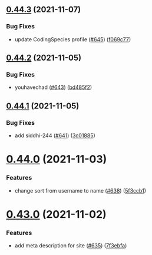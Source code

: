 ## [0.44.3](https://github.com/EddieHubCommunity/LinkFree/compare/v0.44.2...v0.44.3) (2021-11-07)


### Bug Fixes

* update CodingSpecies profile ([#645](https://github.com/EddieHubCommunity/LinkFree/issues/645)) ([f069c77](https://github.com/EddieHubCommunity/LinkFree/commit/f069c77a867d084709c5dbacc8e218c51a4baa13))



## [0.44.2](https://github.com/EddieHubCommunity/LinkFree/compare/v0.44.1...v0.44.2) (2021-11-05)


### Bug Fixes

* youhavechad ([#643](https://github.com/EddieHubCommunity/LinkFree/issues/643)) ([bd485f2](https://github.com/EddieHubCommunity/LinkFree/commit/bd485f20c8bca9bccf9c888b85199d4f7fce1464))



## [0.44.1](https://github.com/EddieHubCommunity/LinkFree/compare/v0.44.0...v0.44.1) (2021-11-05)


### Bug Fixes

* add siddhi-244 ([#641](https://github.com/EddieHubCommunity/LinkFree/issues/641)) ([3c01885](https://github.com/EddieHubCommunity/LinkFree/commit/3c0188547875a0ba14e4c998ea63ab063f26b242))



# [0.44.0](https://github.com/EddieHubCommunity/LinkFree/compare/v0.43.0...v0.44.0) (2021-11-03)


### Features

* change sort from username to name ([#638](https://github.com/EddieHubCommunity/LinkFree/issues/638)) ([5f3ccb1](https://github.com/EddieHubCommunity/LinkFree/commit/5f3ccb141002373cfcb97acb648956a81e95b244))



# [0.43.0](https://github.com/EddieHubCommunity/LinkFree/compare/v0.42.17...v0.43.0) (2021-11-02)


### Features

* add meta description for site ([#635](https://github.com/EddieHubCommunity/LinkFree/issues/635)) ([7f3ebfa](https://github.com/EddieHubCommunity/LinkFree/commit/7f3ebfaa2f1b12e919193ada1e0d301759ef66aa))



